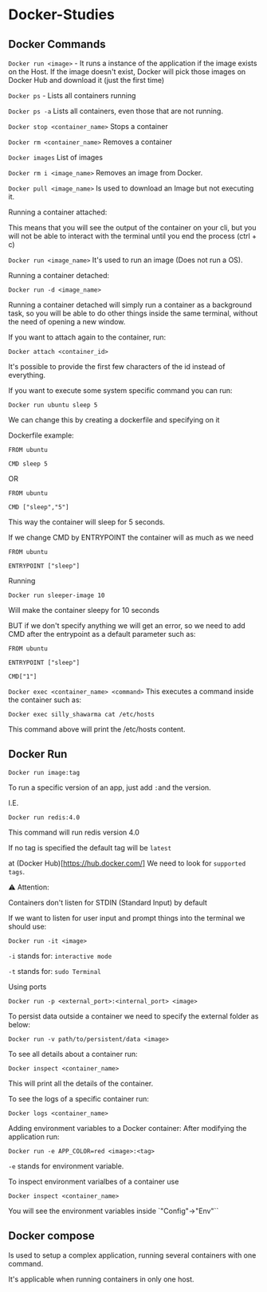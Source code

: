 # Docker-Studies

## Docker Commands

`Docker run <image>` - It runs a instance of the application if the image exists on the Host. If the image doesn't exist, Docker will pick those images on Docker Hub and download it (just the first time)

`Docker ps` - Lists all containers running

`Docker ps -a` Lists all containers, even those that are not running.

`Docker stop <container_name>` Stops a container

`Docker rm <container_name>` Removes a container

`Docker images` List of images

`Docker rm i <image_name>` Removes an image from Docker.

`Docker pull <image_name>` Is used to download an Image but not executing it.

Running a container attached:

This means that you will see the output of the container on your cli, but you will not be able to interact with the terminal until you end the process (ctrl + c)

`Docker run <image_name>` It's used to run an image (Does not run a OS).

Running a container detached:

`Docker run -d <image_name>`

Running a container detached will simply run a container as a background task, so you will be able to do other things inside the same terminal, without the need of opening a new window.

If you want to attach again to the container, run:

`Docker attach <container_id>`

It's possible to provide the first few characters of the id instead of everything.

If you want to execute some system specific command you can run:

`Docker run ubuntu sleep 5`

We can change this by creating a dockerfile and specifying on it

Dockerfile example:

```
FROM ubuntu

CMD sleep 5
```

OR

```
FROM ubuntu

CMD ["sleep","5"]
```


This way the container will sleep for 5 seconds.


If we change CMD by ENTRYPOINT the container will as much as we need


```
FROM ubuntu

ENTRYPOINT ["sleep"]
```

Running

`Docker run sleeper-image 10` 

Will make the container sleepy for 10 seconds

BUT if we don't specify anything we will get an error, so we need to add CMD after the entrypoint as a default parameter such as:

```
FROM ubuntu

ENTRYPOINT ["sleep"]

CMD["1"]
```



`Docker exec <container_name> <command>` This executes a command inside the container such as:

`Docker exec silly_shawarma cat /etc/hosts`

This command above will print the /etc/hosts content.


## Docker Run

`Docker run image:tag`

To run a specific version of an app, just add `:`and the version.

I.E.

`Docker run redis:4.0`

This command will run redis version 4.0

If no tag is specified the default tag will be `latest`


at (Docker Hub)[https://hub.docker.com/] We need to look for `supported tags`.

⚠️ Attention:

Containers don't listen for STDIN (Standard Input) by default

If we want to listen for user input and prompt things into the terminal we should use:

`Docker run -it <image>`

`-i` stands for: `interactive mode`

`-t` stands for: `sudo Terminal`

Using ports

`Docker run -p <external_port>:<internal_port> <image>`

To persist data outside a container we need to specify the external folder as below:

`Docker run -v path/to/persistent/data <image>`

To see all details about a container run:

`Docker inspect <container_name>`

This will print all the details of the container.

To see the logs of a specific container run:

`Docker logs <container_name>`

Adding environment variables to a Docker container:
After modifying the application run:

`Docker run -e APP_COLOR=red <image>:<tag>`

`-e` stands for environment variable.

To inspect environment varialbes of a container use

`Docker inspect <container_name>`

You will see the environment variables inside `"Config"->"Env"``




## Docker compose

Is used to setup a complex application, running several containers with one command.

It's applicable when running containers in only one host.
















